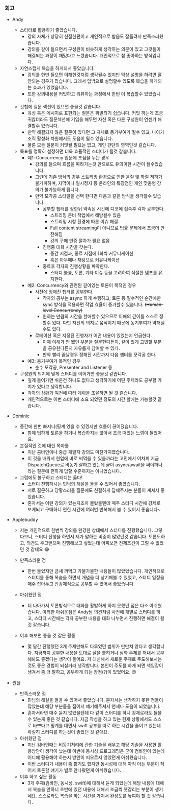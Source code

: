 
### 회고  

- Andy
  - 스타터로 활용하기 좋았습니다.
    - 강의 자체가 상당히 친절한편이고 개인적으로 발음도 잘들려서 만족스러웠습니다.
    - 강의를 같이 들으면서 구성원이 비슷하게 생각하는 의문이 있고 그것들이 해결되는 과정이 재밌다고 느꼈습니다. 개인적으로 참 좋아하는 방식입니다.
  - 자연스럽게 복습을 하게되서 좋았습니다.
    - 강의를 한번 들으면 이해한것처럼 생각될수 있지만 막상 설명을 하려면 잘 안되는 경우가 많습니다. 그래서 입밖으로 설명할수 있도록 복습을 하게되는 효과가 있었습니다.
    - 또한 강의내용을 커밋하고 리뷰하는 과정에서 한번 더 복습할수 있었습니다.
  - 깃헙에 질문 섹션이 있으면 좋을것 같습니다.
    - 육성 혹은 메시지로 표현되는 질문은 휘발되기 쉽습니다. 커밋 하는게 조금 귀찮더라도 질문섹션에 기입을 해두면 자신 혹은 다른 구성원이 언젠가 해결할수 있습니다.
    - 만약 해결되지 않은 질문이 있다면 그 자체로 동기부여가 될수 있고, 나아가 조직 활성화 차원에서도 도움이 될수 있습니다.
    - 물론 모든 질문이 커밋될 필요는 없고, 개인 판단의 영역인것 같습니다.
  - 목표를 명확히 설정하면 더욱 효율적인 스터디가 될것 같습니다.
    - 예1: Concurrency 입문에 초점을 두는 경우
      - 강의를 들으며 흐름을 따라가는것 만으로도 유의미한 시간이 될수있습니다.
      - 그런데 기존 방식의 경우 스트리밍 환경으로 인한 음질 및 화질 저하가 불가피하며, 자막이나 일시정지 등 온라인의 특장점인 개인 맞춤형 강의가 불가능하게 됩니다.
      - 만약 모각공 스타일을 선택 한다면 다음과 같은 방식을 생각할수 있습니다.
        - 공부할 챕터를 정한뒤 약속된 시간에 디코에 접속후 각자 공부한다.
          - 스트리밍 준비 작업에서 해방될수 있음
          - 스트리밍 시청 환경에 따른 이슈 해결
          - Full content streaming이 아니므로 법률 문제에서 조금더 안전해짐
          - 강의 구매 인증 절차가 필요 없음
        - 진행중 대화 시간을 갖는다.
          - 중간 지점과, 종료 지점에 1회씩 커뮤니케이션
          - 혹은 아무때나 채팅으로 커뮤니케이션
        - 종료후 각자의 진행상황을 파악한다.
          - 스터디 볼륨, 토론, 기타 이슈 등을 고려하여 적절한 템포를 유지한다.
    - 예2: Concurrency와 관련된 깊이있는 토론이 목적인 경우
      - 사전에 정해진 챕터를 공부한다.
        - 각자의 공부는 async 하게 수행하고, 토론 등 필수적인 순간에만 sync 방식을 적용하면 작업 효율이 증가할수 있습니다. ~~(Human-level Concurrency)~~
        - 원하는 만큼의 시간을 할애할수 있으므로 이해의 깊이를 스스로 정할수 있다. 다만 자신의 의지로 움직이기 때문에 동기부여가 약해질수도 있다.
      - 로테이션 혹은 지정된 진행자가 어떤 내용이 있었는지 언급한다.
        - 이때 이해가 안 됐던 부분을 질문한다든지, 깊이 있게 고민할 부분을 공유한다든지 자유롭게 참여할 수 있다.
        - 만약 빨리 끝날경우 정해진 시간까지 다음 챕터를 모각공 한다.
    - 예3: 동기부여가 목적인 경우
      - 순수 모각공, Presenter and Listener 등
  - 구성원의 의지에 맞게 스터디를 이어가면 좋을것 같습니다.
    - 깊게 들어가면 쉬운건 하나도 없다고 생각하기에 어떤 주제라도 공부할 가치가 있다고 생각합니다.
    - 각자의 상황과 여건에 따라 계획을 조율하면 될 것 같습니다.
    - 개인적으로는 이번 스터디에 소요 되었던 정도의 시간 할애는 가능할것 같습니다.

- Dominic
  - 중간에 한번 빠지니(핑계 였을 수 있겠지만 흐름이 끊어졌습니다.
    - 함께 딥하게 토론을 하거나 복습하지는 않아서 조금 떠있는 느낌이 들었어요.
  - 본질적인 것에 대한 목마름
    - 지난 콤바인이나 중급 개발자 강의도 마찬가지였습니다.
    - 이 것을 배워서 현업에 바로 써먹을 수 있을까라는 고민에서 어차피 지금 DispatchQueue로 비동기 잘하고 있는데 굳이 async/await을 써야하나 라는 질문에 편하게 답할 수준까지는 아니었습니다.
  - 그럼에도 불구하고 스터디는 옳다!
    - 스터디 진행하시는 민님의 해설을 들을 수 있어서 좋았습니다.
    - 서로 질문하고 당황스러울 질문에도 친절하게 답해주시는 분들이 계셔서 좋았습니다.
    - 혼자서는 이런 강의가 있는지조차 몰랐을텐데 매주 스터디 시간에 강제로 보게되고 구매하니 편한 시간에 여러번 반복해서 볼 수 있어서 좋습니다~

- Applebuddy
  - 저는 개인적으로 한번씩 강의를 완강한 상태에서 스터디를 진행했습니다. 그렇다보니, 스터디 진행을 하면서 제가 말하는 비중이 많았던것 같습니다. 토론도하고, 의견도 주고받으며 진행해보고 싶었는데 어찌보면 전제조건이 그럴 수 없었던 것 같네요 😂 

  - 만족스러운 점
    - 한번 들었지만 금새 까먹고 가물가물한 내용들이 많았었습니다. 개인적으로 스터디를 통해 복습을 하면서 개념을 더 상기해볼 수 있었고, 스터디 일정을 매주 잡아두고 반강제적으로 공부할 수 있어서 좋았습니다. 
  - 아쉬웠던 점
    - 더 나아가서 토론방식으로 대화를 활발하게 하지 못했던 점은 다소 아쉬웠습니다. 이러한 아쉬운점은 Andy님 의견처럼 사전에 개별로 스터디를 하고, 스터디 시간에는 각자 공부한 내용을 대화 나누면서 진행하면 해결이 될 것 같습니다.
  - 이후 해보면 좋을 것 같은 활동
    - 몇 달간 진행했던 3개 주제만해도 다루었던 범위가 만만치 않다고 생각합니다. 지금까지 공부한 내용을 토대로 살을 붙히거나 심화 주제를 꺼내서 공부해봐도 좋겠다는 생각이 들어요. 저 대신해서 새로운 주제로 주도해보시는것도 좋은 경험이 되실거라 생각합니다. 본인이 주도를 하게 되면 책임감이 생겨서 좀 더 말하고, 공부하게 되는 장점(?)이 있었어요. 😊

- 원플
  - 만족스러운 점
    - 민님의 해설을 들을 수 있어서 좋았습니다. 혼자서는 생각하지 못한 점들이 많았는데 해당 부분들을 집어서 얘기해주셔서 언제나 도움이 되었습니다.
    - 혼자서라면 매주 듣지 않았을텐데 다 같이 스터디를 하니 강제로라도 들을 수 있는게 좋은 것 같습니다. 지금 작성을 하고 있는 현재 상황에서도 스스로 바쁘다고 핑계를 대면서 swift 공부를 따로 하는 시간을 줄이고 있는데 확실히 스터디를 하는것이 좋았던 것 같애요.
  - 아쉬웠던 점
    - 지난 컴바인때는 비동기처리에 관한 기술을 배우고 해당 기술을 사용한 활용방안이 생각이 났는데 이번에 동시성 프로그래밍은 굳이 컴바인이 있는데 어디에 활용해야 하는지 방안이 떠오르지 않았던게 아쉬웠습니다.
    - 이번 스터디가 내용이 좀 짧기도 했지만 동시성에 대해 아직 아는 부분이 적어서 토론할 얘기가 별로 안나왔던게 아쉬웠습니다.
  - 이후 하고 싶은 활동
    - 3개 주제(컴바인, 동시성, swift)에 대해서 듣게 되었는데 해당 내용에 대해서 복습을 안하니 초반에 있던 내용에 대해서 조금씩 헷갈리는 부분이 생기네요. 스스로라도 복습을 하는 시간을 가져서 완성도를 높여야 할 것 같습니다.
